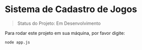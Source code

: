 # Sistema de Cadastro de Jogos</h1>

> Status do Projeto: Em Desenvolvimento

Para rodar este projeto em sua máquina, por favor digite:
```
node app.js
```
